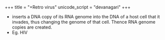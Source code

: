 +++
title = "+Retro virus"
unicode_script = "devanagari"
+++
-  inserts a DNA copy of its RNA genome into the DNA of a host cell that it invades, thus changing the genome of that cell. Thence RNA genome copies are created.
- Eg. HIV